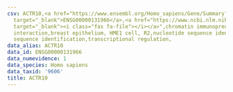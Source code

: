 ```yaml
---
csv: ACTR10,<a href="https://www.ensembl.org/Homo_sapiens/Gene/Summary?db=core;g=ENSG00000131966"
  target="_blank">ENSG00000131966</a>,<a href="https://www.ncbi.nlm.nih.gov/pubmed/22863008"
  target="_blank"><i class="fas fa-file"></i></a>",chromatin immunoprecipitation assay,direct
  interaction,breast epithelium, HME1 cell, R2,nucleotide sequence identification,nucleotide
  sequence identification,transcriptional regulation,
data_alias: ACTR10
data_id: ENSG00000131966
data_numevidence: 1
data_species: Homo sapiens
data_taxid: '9606'
title: ACTR10
---
```

